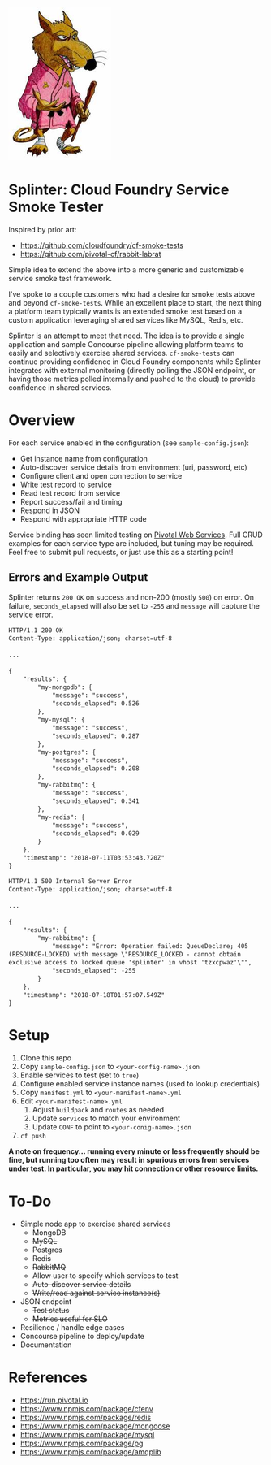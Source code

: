 ![Picture of Master Splinter](https://github.com/deadlysyn/splinter/blob/master/assets/splinter.jpg)

# Splinter: Cloud Foundry Service Smoke Tester

Inspired by prior art:

- https://github.com/cloudfoundry/cf-smoke-tests
- https://github.com/pivotal-cf/rabbit-labrat

Simple idea to extend the above into a more generic and customizable service
smoke test framework.

I've spoke to a couple customers who had a desire for smoke tests above and
beyond `cf-smoke-tests`. While an excellent place to start, the next thing a
platform team typically wants is an extended smoke test based on a custom
application leveraging shared services like MySQL, Redis, etc.

Splinter is an attempt to meet that need. The idea is to provide a single
application and sample Concourse pipeline allowing platform teams to easily
and selectively exercise shared services. `cf-smoke-tests` can continue
providing confidence in Cloud Foundry components while Splinter integrates
with external monitoring (directly polling the JSON endpoint, or having those
metrics polled internally and pushed to the cloud) to provide confidence
in shared services.

# Overview
For each service enabled in the configuration (see `sample-config.json`):

- Get instance name from configuration
- Auto-discover service details from environment (uri, password, etc)
- Configure client and open connection to service
- Write test record to service
- Read test record from service
- Report success/fail and timing
- Respond in JSON
- Respond with appropriate HTTP code

Service binding has seen limited testing on [Pivotal Web Services](https://run.pivotal.io).
Full CRUD examples for each service type are included, but tuning may be required.
Feel free to submit pull requests, or just use this as a starting point!

## Errors and Example Output

Splinter returns `200 OK` on success and non-200 (mostly `500`) on error. On
failure, `seconds_elapsed` will also be set to `-255` and `message` will
capture the service error.

```
HTTP/1.1 200 OK
Content-Type: application/json; charset=utf-8

...

{
    "results": {
        "my-mongodb": {
            "message": "success",
            "seconds_elapsed": 0.526
        },
        "my-mysql": {
            "message": "success",
            "seconds_elapsed": 0.287
        },
        "my-postgres": {
            "message": "success",
            "seconds_elapsed": 0.208
        },
        "my-rabbitmq": {
            "message": "success",
            "seconds_elapsed": 0.341
        },
        "my-redis": {
            "message": "success",
            "seconds_elapsed": 0.029
        }
    },
    "timestamp": "2018-07-11T03:53:43.720Z"
}
```

```
HTTP/1.1 500 Internal Server Error
Content-Type: application/json; charset=utf-8

...

{
    "results": {
        "my-rabbitmq": {
            "message": "Error: Operation failed: QueueDeclare; 405 (RESOURCE-LOCKED) with message \"RESOURCE_LOCKED - cannot obtain exclusive access to locked queue 'splinter' in vhost 'tzxcpwaz'\"",
            "seconds_elapsed": -255
        }
    },
    "timestamp": "2018-07-18T01:57:07.549Z"
}
```

# Setup

1. Clone this repo
1. Copy `sample-config.json` to `<your-config-name>.json`
1. Enable services to test (set to `true`)
1. Configure enabled service instance names (used to lookup credentials)
1. Copy `manifest.yml` to `<your-manifest-name>.yml`
1. Edit `<your-manifest-name>.yml`
    1. Adjust `buildpack` and `routes` as needed
    1. Update `services` to match your environment
    1. Update `CONF` to point to `<your-conig-name>.json`
1. `cf push`

__A note on frequency...  running every minute or less frequently should be fine,
but running too often may result in spurious errors from services under test.
In particular, you may hit connection or other resource limits.__

# To-Do

- Simple node app to exercise shared services
    - ~~MongoDB~~
    - ~~MySQL~~
    - ~~Postgres~~
    - ~~Redis~~
    - ~~RabbitMQ~~
    - ~~Allow user to specify which services to test~~
    - ~~Auto-discover service details~~
    - ~~Write/read against service instance(s)~~
- ~~JSON endpoint~~
    - ~~Test status~~
    - ~~Metrics useful for SLO~~
- Resilience / handle edge cases
- Concourse pipeline to deploy/update
- Documentation

# References

- https://run.pivotal.io
- https://www.npmjs.com/package/cfenv
- https://www.npmjs.com/package/redis
- https://www.npmjs.com/package/mongoose
- https://www.npmjs.com/package/mysql
- https://www.npmjs.com/package/pg
- https://www.npmjs.com/package/amqplib
